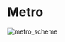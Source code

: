 # Metro
![metro_scheme](https://github.com/user-attachments/assets/595adc6a-6f61-49bd-9a91-678c9cb1ae45)
